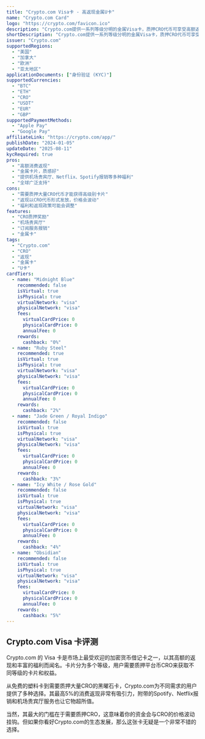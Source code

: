 ```yaml
---
title: "Crypto.com Visa卡 - 高返现金属U卡"
name: "Crypto.com Card"
logo: "https://crypto.com/favicon.ico"
description: "Crypto.com提供一系列等级分明的金属Visa卡，质押CRO代币可享受高额返现和多种福利。"
shortDescription: "Crypto.com提供一系列等级分明的金属Visa卡，质押CRO代币可享受高额返现和多种福利。"
issuer: "Crypto.com"
supportedRegions:
  - "美国"
  - "加拿大"
  - "欧洲"
  - "亚太地区"
applicationDocuments: ["身份验证 (KYC)"]
supportedCurrencies:
  - "BTC"
  - "ETH"
  - "CRO"
  - "USDT"
  - "EUR"
  - "GBP"
supportedPaymentMethods:
  - "Apple Pay"
  - "Google Pay"
affiliateLink: "https://crypto.com/app/"
publishDate: "2024-01-05"
updateDate: "2025-08-11"
kycRequired: true
pros:
  - "高额消费返现"
  - "金属卡片，质感好"
  - "提供机场贵宾厅、Netflix、Spotify报销等多种福利"
  - "全球广泛支持"
cons:
  - "需要质押大量CRO代币才能获得高级别卡片"
  - "返现以CRO代币形式发放，价格会波动"
  - "福利和返现政策可能会调整"
features:
  - "CRO质押奖励"
  - "机场贵宾厅"
  - "订阅服务报销"
  - "金属卡"
tags:
  - "Crypto.com"
  - "CRO"
  - "返现"
  - "金属卡"
  - "U卡"
cardTiers:
  - name: "Midnight Blue"
    recommended: false
    isVirtual: true
    isPhysical: true
    virtualNetwork: "visa"
    physicalNetwork: "visa"
    fees:
      virtualCardPrice: 0
      physicalCardPrice: 0
      annualFee: 0
    rewards:
      cashback: "0%"
  - name: "Ruby Steel"
    recommended: true
    isVirtual: true
    isPhysical: true
    virtualNetwork: "visa"
    physicalNetwork: "visa"
    fees:
      virtualCardPrice: 0
      physicalCardPrice: 0
      annualFee: 0
    rewards:
      cashback: "2%"
  - name: "Jade Green / Royal Indigo"
    recommended: false
    isVirtual: true
    isPhysical: true
    virtualNetwork: "visa"
    physicalNetwork: "visa"
    fees:
      virtualCardPrice: 0
      physicalCardPrice: 0
      annualFee: 0
    rewards:
      cashback: "3%"
  - name: "Icy White / Rose Gold"
    recommended: false
    isVirtual: true
    isPhysical: true
    virtualNetwork: "visa"
    physicalNetwork: "visa"
    fees:
      virtualCardPrice: 0
      physicalCardPrice: 0
      annualFee: 0
    rewards:
      cashback: "4%"
  - name: "Obsidian"
    recommended: false
    isVirtual: true
    isPhysical: true
    virtualNetwork: "visa"
    physicalNetwork: "visa"
    fees:
      virtualCardPrice: 0
      physicalCardPrice: 0
      annualFee: 0
    rewards:
      cashback: "5%"
---
```


## Crypto.com Visa 卡评测

Crypto.com 的 Visa 卡是市场上最受欢迎的加密货币借记卡之一，以其高额的返现和丰富的福利而闻名。卡片分为多个等级，用户需要质押平台币CRO来获取不同等级的卡片和权益。

从免费的塑料卡到需要质押大量CRO的黑曜石卡，Crypto.com为不同需求的用户提供了多种选择。其最高5%的消费返现非常有吸引力，附带的Spotify、Netflix报销和机场贵宾厅服务也让它物超所值。

当然，其最大的门槛在于需要质押CRO，这意味着你的资金会与CRO的价格波动挂钩。但如果你看好Crypto.com的生态发展，那么这张卡无疑是一个非常不错的选择。